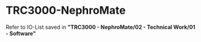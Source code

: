 # TRC3000-NephroMate
Refer to IO-List saved in **"TRC3000 - NephroMate/02 - Technical Work/01 - Software"**
